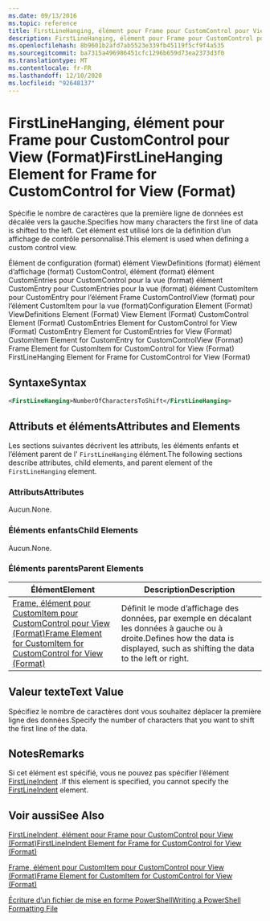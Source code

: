 ```yaml
---
ms.date: 09/13/2016
ms.topic: reference
title: FirstLineHanging, élément pour Frame pour CustomControl pour View (Format)
description: FirstLineHanging, élément pour Frame pour CustomControl pour View (Format)
ms.openlocfilehash: 8b9601b2afd7ab5523e339fb45119f5cf9f4a535
ms.sourcegitcommit: ba7315a496986451cfc1296b659d73ea2373d3f0
ms.translationtype: MT
ms.contentlocale: fr-FR
ms.lasthandoff: 12/10/2020
ms.locfileid: "92648137"
---
```

# <a name="firstlinehanging-element-for-frame-for-customcontrol-for-view-format"></a><span data-ttu-id="08696-103">FirstLineHanging, élément pour Frame pour CustomControl pour View (Format)</span><span class="sxs-lookup"><span data-stu-id="08696-103">FirstLineHanging Element for Frame for CustomControl for View (Format)</span></span>

<span data-ttu-id="08696-104">Spécifie le nombre de caractères que la première ligne de données est décalée vers la gauche.</span><span class="sxs-lookup"><span data-stu-id="08696-104">Specifies how many characters the first line of data is shifted to the left.</span></span> <span data-ttu-id="08696-105">Cet élément est utilisé lors de la définition d’un affichage de contrôle personnalisé.</span><span class="sxs-lookup"><span data-stu-id="08696-105">This element is used when defining a custom control view.</span></span>

<span data-ttu-id="08696-106">Élément de configuration (format) élément ViewDefinitions (format) élément d’affichage (format) CustomControl, élément (format) élément CustomEntries pour CustomControl pour la vue (format) élément CustomEntry pour CustomEntries pour la vue (format) élément CustomItem pour CustomEntry pour l’élément Frame CustomControlView (format) pour l’élément CustomItem pour la vue (format)</span><span class="sxs-lookup"><span data-stu-id="08696-106">Configuration Element (Format) ViewDefinitions Element (Format) View Element (Format) CustomControl Element (Format) CustomEntries Element for CustomControl for View (Format) CustomEntry Element for CustomEntries for View (Format) CustomItem Element for CustomEntry for CustomControlView (Format) Frame Element for CustomItem for CustomControl for View (Format) FirstLineHanging Element for Frame for CustomControl for View (Format)</span></span>

## <a name="syntax"></a><span data-ttu-id="08696-107">Syntaxe</span><span class="sxs-lookup"><span data-stu-id="08696-107">Syntax</span></span>

```xml
<FirstLineHanging>NumberOfCharactersToShift</FirstLineHanging>
```

## <a name="attributes-and-elements"></a><span data-ttu-id="08696-108">Attributs et éléments</span><span class="sxs-lookup"><span data-stu-id="08696-108">Attributes and Elements</span></span>

<span data-ttu-id="08696-109">Les sections suivantes décrivent les attributs, les éléments enfants et l’élément parent de l' `FirstLineHanging` élément.</span><span class="sxs-lookup"><span data-stu-id="08696-109">The following sections describe attributes, child elements, and parent element of the `FirstLineHanging` element.</span></span>

### <a name="attributes"></a><span data-ttu-id="08696-110">Attributs</span><span class="sxs-lookup"><span data-stu-id="08696-110">Attributes</span></span>

<span data-ttu-id="08696-111">Aucun.</span><span class="sxs-lookup"><span data-stu-id="08696-111">None.</span></span>

### <a name="child-elements"></a><span data-ttu-id="08696-112">Éléments enfants</span><span class="sxs-lookup"><span data-stu-id="08696-112">Child Elements</span></span>

<span data-ttu-id="08696-113">Aucun.</span><span class="sxs-lookup"><span data-stu-id="08696-113">None.</span></span>

### <a name="parent-elements"></a><span data-ttu-id="08696-114">Éléments parents</span><span class="sxs-lookup"><span data-stu-id="08696-114">Parent Elements</span></span>

|<span data-ttu-id="08696-115">Élément</span><span class="sxs-lookup"><span data-stu-id="08696-115">Element</span></span>|<span data-ttu-id="08696-116">Description</span><span class="sxs-lookup"><span data-stu-id="08696-116">Description</span></span>|
|-------------|-----------------|
|[<span data-ttu-id="08696-117">Frame, élément pour CustomItem pour CustomControl pour View (Format)</span><span class="sxs-lookup"><span data-stu-id="08696-117">Frame Element for CustomItem for CustomControl for View (Format)</span></span>](./frame-element-for-customitem-for-customcontrol-for-view-format.md)|<span data-ttu-id="08696-118">Définit le mode d’affichage des données, par exemple en décalant les données à gauche ou à droite.</span><span class="sxs-lookup"><span data-stu-id="08696-118">Defines how the data is displayed, such as shifting the data to the left or right.</span></span>|

## <a name="text-value"></a><span data-ttu-id="08696-119">Valeur texte</span><span class="sxs-lookup"><span data-stu-id="08696-119">Text Value</span></span>

<span data-ttu-id="08696-120">Spécifiez le nombre de caractères dont vous souhaitez déplacer la première ligne des données.</span><span class="sxs-lookup"><span data-stu-id="08696-120">Specify the number of characters that you want to shift the first line of the data.</span></span>

## <a name="remarks"></a><span data-ttu-id="08696-121">Notes</span><span class="sxs-lookup"><span data-stu-id="08696-121">Remarks</span></span>

<span data-ttu-id="08696-122">Si cet élément est spécifié, vous ne pouvez pas spécifier l’élément [FirstLineIndent](./firstlineindent-element-for-frame-for-customcontrol-for-view-format.md) .</span><span class="sxs-lookup"><span data-stu-id="08696-122">If this element is specified, you cannot specify the [FirstLineIndent](./firstlineindent-element-for-frame-for-customcontrol-for-view-format.md) element.</span></span>

## <a name="see-also"></a><span data-ttu-id="08696-123">Voir aussi</span><span class="sxs-lookup"><span data-stu-id="08696-123">See Also</span></span>

[<span data-ttu-id="08696-124">FirstLineIndent, élément pour Frame pour CustomControl pour View (Format)</span><span class="sxs-lookup"><span data-stu-id="08696-124">FirstLineIndent Element for Frame for CustomControl for View (Format)</span></span>](./firstlineindent-element-for-frame-for-customcontrol-for-view-format.md)

[<span data-ttu-id="08696-125">Frame, élément pour CustomItem pour CustomControl pour View (Format)</span><span class="sxs-lookup"><span data-stu-id="08696-125">Frame Element for CustomItem for CustomControl for View (Format)</span></span>](./frame-element-for-customitem-for-customcontrol-for-view-format.md)

[<span data-ttu-id="08696-126">Écriture d’un fichier de mise en forme PowerShell</span><span class="sxs-lookup"><span data-stu-id="08696-126">Writing a PowerShell Formatting File</span></span>](./writing-a-powershell-formatting-file.md)
